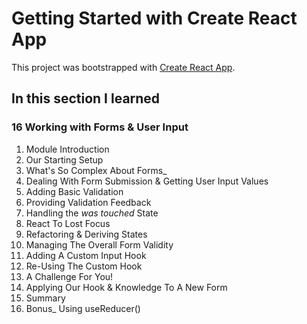 # Getting Started with Create React App

This project was bootstrapped with [Create React App](https://github.com/facebook/create-react-app).

## In this section I learned
### 16 Working with Forms & User Input
1. Module Introduction <br>
2. Our Starting Setup <br>
3. What's So Complex About Forms_ <br>
4. Dealing With Form Submission & Getting User Input Values <br>
5. Adding Basic Validation <br>
6. Providing Validation Feedback <br>
7. Handling the _was touched_ State <br>
8. React To Lost Focus <br>
9. Refactoring & Deriving States <br>
10. Managing The Overall Form Validity <br>
11. Adding A Custom Input Hook <br>
12. Re-Using The Custom Hook <br>
13. A Challenge For You! <br>
14. Applying Our Hook & Knowledge To A New Form <br>
15. Summary <br>
16. Bonus_ Using useReducer()
